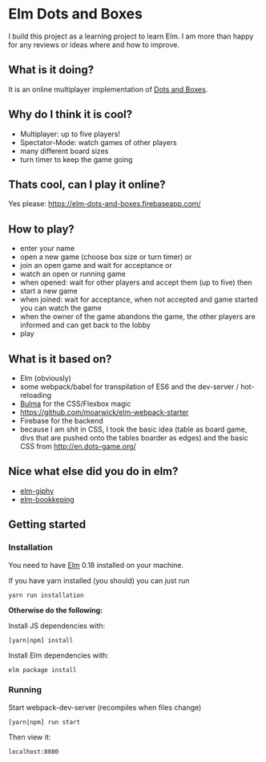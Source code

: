 # Elm Dots and Boxes
I build this project as a learning project to learn Elm.
I am more than happy for any reviews or ideas where and how to improve.

## What is it doing?
It is an online multiplayer implementation of [Dots and Boxes](https://en.wikipedia.org/wiki/Dots_and_Boxes).

## Why do I think it is cool?
* Multiplayer: up to five players!
* Spectator-Mode: watch games of other players
* many different board sizes
* turn timer to keep the game going

## Thats cool, can I play it online?
Yes please: https://elm-dots-and-boxes.firebaseapp.com/

## How to play?
* enter your name
* open a new game (choose box size or turn timer) or
* join an open game and wait for acceptance or
* watch an open or running game
* when opened: wait for other players and accept them (up to five) then
* start a new game
* when joined: wait for acceptance, when not accepted and game started you can watch the game
* when the owner of the game abandons the game, the other players are informed and can get back to the lobby
* play

## What is it based on?
* Elm (obviously)
* some webpack/babel for transpilation of ES6 and the dev-server / hot-reloading
* [Bulma](http://bulma.io/) for the CSS/Flexbox magic
* https://github.com/moarwick/elm-webpack-starter
* Firebase for the backend
* because I am shit in CSS, I took the basic idea (table as board game, divs that are pushed onto the tables boarder as edges) and the basic CSS from http://en.dots-game.org/


## Nice what else did you do in elm?
* [elm-giphy](https://github.com/rommsen/elm-giphy)
* [elm-bookkeping](https://github.com/rommsen/elm-bookkeeping)


## Getting started

### Installation
You need to have [Elm](http://elm-lang.org/) 0.18 installed on your machine.

If you have yarn installed (you should) you can just run

    yarn run installation


**Otherwise do the following:**

Install JS dependencies with:

    [yarn|npm] install

Install Elm dependencies with:

    elm package install


### Running
Start webpack-dev-server (recompiles when files change)

    [yarn|npm] run start   

Then view it:

    localhost:8080

